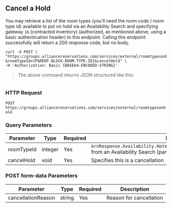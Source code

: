 ## Cancel a Hold

You may retrieve a list of the room types (you'll need the room code / room type id) available to put on hold via an Availability Search and specifying gateway `16` (contracted inventory) (authorized, as mentioned above, using a basic authentication header) to this endpoint. Calling this endpoint successfully will return a 200 response code, but no body.

```shell
curl -X POST \
"https://groups.alliancereservations.com/services/external/roomtypesonhold?&roomTypeId={PARENT-BLOCK-ROOM-TYPE-ID}&cancelHold" \
-H 'Authorization: Basic {BASE64-ENCODED-STRING}'
```

> The above command returns JSON structured like this:

```json
```

### HTTP Request

`POST https://groups.alliancereservations.com/services/external/roomtypesonhold`

### Query Parameters

Parameter | Type | Required | Description
--------- | ------- | ------- | -----------
roomTypeId | integer | Yes | `ArnResponse.Availability.HotelAvailability.Hotel.RatePlan.Room.@Code` from an Availability Search (parent block)
cancelHold | void | Yes | Specifies this is a cancellation

### POST form-data Parameters

Parameter | Type | Required | Description
--------- | ------- | ------- | -----------
cancellationReason | string | Yes | Reason for cancellation
